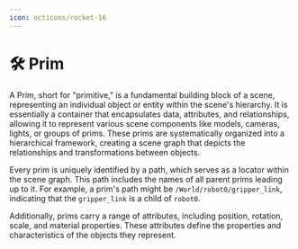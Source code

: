 ```yaml
---
icon: octicons/rocket-16
---
```


# 🛠️ **Prim**

A Prim, short for "primitive," is a fundamental building block of a scene, representing an individual object or entity within the scene's hierarchy. It is essentially a container that encapsulates data, attributes, and relationships, allowing it to represent various scene components like models, cameras, lights, or groups of prims. These prims are systematically organized into a hierarchical framework, creating a scene graph that depicts the relationships and transformations between objects.

Every prim is uniquely identified by a path, which serves as a locator within the scene graph. This path includes the names of all parent prims leading up to it. For example, a prim's path might be `/World/robot0/gripper_link`, indicating that the `gripper_link` is a child of `robot0`. 

Additionally, prims carry a range of attributes, including position, rotation, scale, and material properties. These attributes define the properties and characteristics of the objects they represent.

